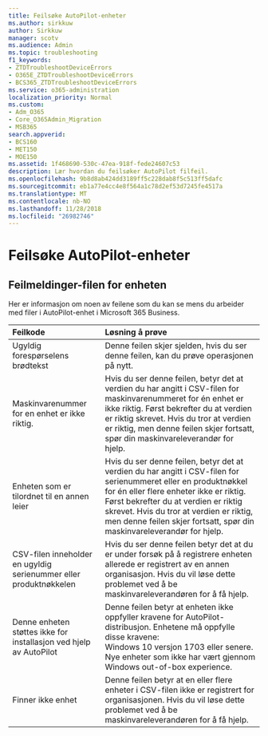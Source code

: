 ```yaml
---
title: Feilsøke AutoPilot-enheter
ms.author: sirkkuw
author: Sirkkuw
manager: scotv
ms.audience: Admin
ms.topic: troubleshooting
f1_keywords:
- ZTDTroubleshootDeviceErrors
- O365E_ZTDTroubleshootDeviceErrors
- BCS365_ZTDTroubleshootDeviceErrors
ms.service: o365-administration
localization_priority: Normal
ms.custom:
- Adm_O365
- Core_O365Admin_Migration
- MSB365
search.appverid:
- BCS160
- MET150
- MOE150
ms.assetid: 1f468690-530c-47ea-918f-fede24607c53
description: Lær hvordan du feilsøker AutoPilot filfeil.
ms.openlocfilehash: 9b8d8ab424dd3189ff5c228dab8f5c513ff5dafc
ms.sourcegitcommit: eb1a77e4cc4e8f564a1c78d2ef53d7245fe4517a
ms.translationtype: MT
ms.contentlocale: nb-NO
ms.lasthandoff: 11/28/2018
ms.locfileid: "26982746"
---
```

# <a name="troubleshoot-autopilot-device-errors"></a>Feilsøke AutoPilot-enheter

## <a name="device-file-error-messages"></a>Feilmeldinger-filen for enheten

Her er informasjon om noen av feilene som du kan se mens du arbeider med filer i AutoPilot-enhet i Microsoft 365 Business. 
  
|**Feilkode**|**Løsning å prøve**|
|:-----|:-----|
|Ugyldig forespørselens brødtekst  <br/> |Denne feilen skjer sjelden, hvis du ser denne feilen, kan du prøve operasjonen på nytt.  <br/> |
|Maskinvarenummer for en enhet er ikke riktig.  <br/> |Hvis du ser denne feilen, betyr det at verdien du har angitt i CSV-filen for maskinvarenummeret for én enhet er ikke riktig. Først bekrefter du at verdien er riktig skrevet. Hvis du tror at verdien er riktig, men denne feilen skjer fortsatt, spør din maskinvareleverandør for hjelp.  <br/> |
|Enheten som er tilordnet til en annen leier  <br/> |Hvis du ser denne feilen, betyr det at verdien du har angitt i CSV-filen for serienummeret eller en produktnøkkel for én eller flere enheter ikke er riktig. Først bekrefter du at verdien er riktig skrevet. Hvis du tror at verdien er riktig, men denne feilen skjer fortsatt, spør din maskinvareleverandør for hjelp.  <br/> |
|CSV-filen inneholder en ugyldig serienummer eller produktnøkkelen  <br/> |Hvis du ser denne feilen betyr det at du er under forsøk på å registrere enheten allerede er registrert av en annen organisasjon. Hvis du vil løse dette problemet ved å be maskinvareleverandøren for å få hjelp.  <br/> |
|Denne enheten støttes ikke for installasjon ved hjelp av AutoPilot  <br/> | Denne feilen betyr at enheten ikke oppfyller kravene for AutoPilot-distribusjon. Enhetene må oppfylle disse kravene:  <br/>  Windows 10 versjon 1703 eller senere.  <br/>  Nye enheter som ikke har vært gjennom Windows out-of-box experience.  <br/> |
|Finner ikke enhet  <br/> |Denne feilen betyr at en eller flere enheter i CSV-filen ikke er registrert for organisasjonen. Hvis du vil løse dette problemet ved å be maskinvareleverandøren for å få hjelp.  <br/> |
   
